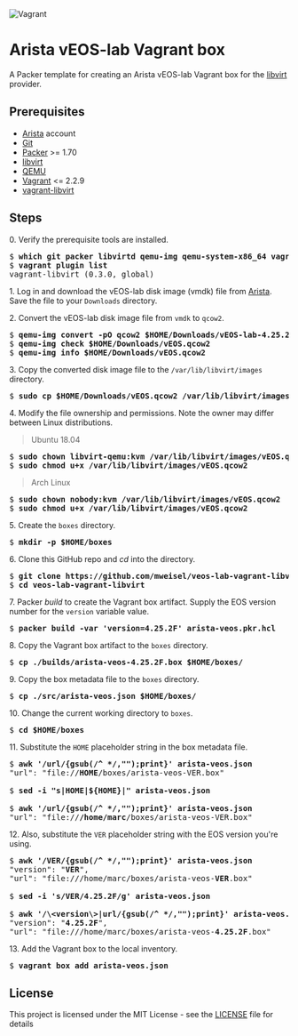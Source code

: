 <img alt="Vagrant" src="https://img.shields.io/badge/vagrant%20-%231563FF.svg?&style=for-the-badge&logo=vagrant&logoColor=white"/>

# Arista vEOS-lab Vagrant box

A Packer template for creating an Arista vEOS-lab Vagrant box for the [libvirt](https://libvirt.org) provider.

## Prerequisites

  * [Arista](https://www.arista.com/en/user-registration) account
  * [Git](https://git-scm.com)
  * [Packer](https://packer.io) >= 1.70
  * [libvirt](https://libvirt.org)
  * [QEMU](https://www.qemu.org)
  * [Vagrant](https://www.vagrantup.com) <= 2.2.9
  * [vagrant-libvirt](https://github.com/vagrant-libvirt/vagrant-libvirt)

## Steps

0\. Verify the prerequisite tools are installed.

<pre>
$ <b>which git packer libvirtd qemu-img qemu-system-x86_64 vagrant</b>
$ <b>vagrant plugin list</b>
vagrant-libvirt (0.3.0, global)
</pre>

1\. Log in and download the vEOS-lab disk image (vmdk) file from [Arista](https://www.arista.com/support/software-download). Save the file to your `Downloads` directory.

2\. Convert the vEOS-lab disk image file from `vmdk` to `qcow2`.

<pre>
$ <b>qemu-img convert -pO qcow2 $HOME/Downloads/vEOS-lab-4.25.2F.vmdk $HOME/Downloads/vEOS.qcow2</b>
$ <b>qemu-img check $HOME/Downloads/vEOS.qcow2</b>
$ <b>qemu-img info $HOME/Downloads/vEOS.qcow2</b>
</pre>

3\. Copy the converted disk image file to the `/var/lib/libvirt/images` directory.

<pre>
$ <b>sudo cp $HOME/Downloads/vEOS.qcow2 /var/lib/libvirt/images</b>
</pre>

4\. Modify the file ownership and permissions. Note the owner may differ between Linux distributions.

> Ubuntu 18.04

<pre>
$ <b>sudo chown libvirt-qemu:kvm /var/lib/libvirt/images/vEOS.qcow2</b>
$ <b>sudo chmod u+x /var/lib/libvirt/images/vEOS.qcow2</b>
</pre>

> Arch Linux

<pre>
$ <b>sudo chown nobody:kvm /var/lib/libvirt/images/vEOS.qcow2</b>
$ <b>sudo chmod u+x /var/lib/libvirt/images/vEOS.qcow2</b>
</pre>

5\. Create the `boxes` directory.

<pre>
$ <b>mkdir -p $HOME/boxes</b>
</pre>

6\. Clone this GitHub repo and _cd_ into the directory.

<pre>
$ <b>git clone https://github.com/mweisel/veos-lab-vagrant-libvirt</b>
$ <b>cd veos-lab-vagrant-libvirt</b>
</pre>

7\. Packer _build_ to create the Vagrant box artifact. Supply the EOS version number for the `version` variable value.

<pre>
$ <b>packer build -var 'version=4.25.2F' arista-veos.pkr.hcl</b>
</pre>

8\. Copy the Vagrant box artifact to the `boxes` directory.

<pre>
$ <b>cp ./builds/arista-veos-4.25.2F.box $HOME/boxes/</b>
</pre>

9\. Copy the box metadata file to the `boxes` directory.

<pre>
$ <b>cp ./src/arista-veos.json $HOME/boxes/</b>
</pre>

10\. Change the current working directory to `boxes`.

<pre>
$ <b>cd $HOME/boxes</b>
</pre>

11\. Substitute the `HOME` placeholder string in the box metadata file.

<pre>
$ <b>awk '/url/{gsub(/^ */,"");print}' arista-veos.json</b>
"url": "file://<b>HOME</b>/boxes/arista-veos-VER.box"

$ <b>sed -i "s|HOME|${HOME}|" arista-veos.json</b>

$ <b>awk '/url/{gsub(/^ */,"");print}' arista-veos.json</b>
"url": "file://<b>/home/marc</b>/boxes/arista-veos-VER.box"
</pre>

12\. Also, substitute the `VER` placeholder string with the EOS version you're using.

<pre>
$ <b>awk '/VER/{gsub(/^ */,"");print}' arista-veos.json</b>
"version": "<b>VER</b>",
"url": "file:///home/marc/boxes/arista-veos-<b>VER</b>.box"

$ <b>sed -i 's/VER/4.25.2F/g' arista-veos.json</b>

$ <b>awk '/\&lt;version\&gt;|url/{gsub(/^ */,"");print}' arista-veos.json</b>
"version": "<b>4.25.2F</b>",
"url": "file:///home/marc/boxes/arista-veos-<b>4.25.2F</b>.box"
</pre>

13\. Add the Vagrant box to the local inventory.

<pre>
$ <b>vagrant box add arista-veos.json</b>
</pre>

## License

This project is licensed under the MIT License - see the [LICENSE](LICENSE) file for details
